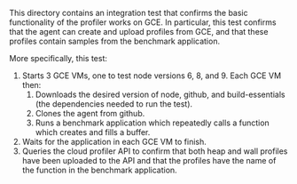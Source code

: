 This directory contains an integration test that confirms the basic functionality
of the profiler works on GCE. In particular, this test confirms that the agent 
can create and upload profiles from GCE, and that these profiles contain samples
from the benchmark application.

More specifically, this test:
1. Starts 3 GCE VMs, one to test node versions 6, 8, and 9. 
Each GCE VM then:
    1. Downloads the desired version of node, github, and build-essentials 
    (the dependencies needed to run the test).
    2. Clones the agent from github.
    3. Runs a benchmark application which repeatedly calls a function which 
    creates and fills a buffer.
2. Waits for the application in each GCE VM to finish.
3. Queries the cloud profiler API to confirm that both heap and wall profiles 
have been uploaded to the API and that the profiles have the name of the 
function in the benchmark application.
